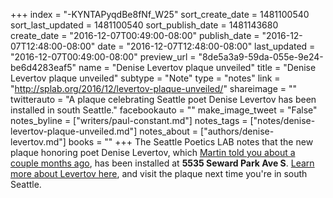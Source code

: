 +++
index = "-KYNTAPyqdBe8fNf_W25"
sort_create_date = 1481100540
sort_last_updated = 1481100540
sort_publish_date = 1481143680
create_date = "2016-12-07T00:49:00-08:00"
publish_date = "2016-12-07T12:48:00-08:00"
date = "2016-12-07T12:48:00-08:00"
last_updated = "2016-12-07T00:49:00-08:00"
preview_url = "8de5a3a9-59da-055e-9e24-be6d4283eaf5"
name = "Denise Levertov plaque unveiled"
title = "Denise Levertov plaque unveiled"
subtype = "Note"
type = "notes"
link = "http://splab.org/2016/12/levertov-plaque-unveiled/"
shareimage = ""
twitterauto = "A plaque celebrating Seattle poet Denise Levertov has been installed in south Seattle."
facebookauto = ""
make_image_tweet = "False"
notes_byline = ["writers/paul-constant.md"]
notes_tags = ["notes/denise-levertov-plaque-unveiled.md"]
notes_about = ["authors/denise-levertov.md"]
books = ""
+++
The Seattle Poetics LAB notes that the new plaque honoring poet Denise Levertov, which [Martin told you about a couple months ago](http://www.seattlereviewofbooks.com/notes/2016/10/01/denise-levertov-plaque-kickstarter-fund-project-37/), has been installed at **5535 Seward Park Ave S**. [Learn more about Levertov here](http://lithub.com/denise-levertov/), and visit the plaque next time you're in south Seattle.
